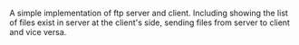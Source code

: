 A simple implementation of ftp server and client. Including showing the list of files exist in server at the client's side, sending files from server to client and vice versa.
